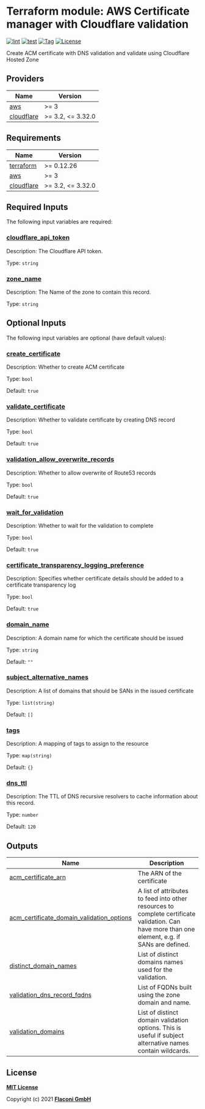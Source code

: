 # Terraform module: AWS Certificate manager with Cloudflare validation

[![lint](https://github.com/flaconi/terraform-aws-acm-cloudflare/workflows/lint/badge.svg)](https://github.com/flaconi/terraform-aws-acm-cloudflare/actions?query=workflow%3Alint)
[![test](https://github.com/flaconi/terraform-aws-acm-cloudflare/workflows/test/badge.svg)](https://github.com/flaconi/terraform-aws-acm-cloudflare/actions?query=workflow%3Atest)
[![Tag](https://img.shields.io/github/tag/flaconi/terraform-aws-acm-cloudflare.svg)](https://github.com/flaconi/terraform-aws-acm-cloudflare/releases)
[![License](https://img.shields.io/badge/license-MIT-blue.svg)](https://opensource.org/licenses/MIT)

Create ACM certificate with DNS validation and validate using Cloudflare Hosted Zone

<!-- TFDOCS_HEADER_START -->


<!-- TFDOCS_HEADER_END -->

<!-- TFDOCS_PROVIDER_START -->
## Providers

| Name | Version |
|------|---------|
| <a name="provider_aws"></a> [aws](#provider\_aws) | >= 3 |
| <a name="provider_cloudflare"></a> [cloudflare](#provider\_cloudflare) | >= 3.2, <= 3.32.0 |

<!-- TFDOCS_PROVIDER_END -->

<!-- TFDOCS_REQUIREMENTS_START -->
## Requirements

| Name | Version |
|------|---------|
| <a name="requirement_terraform"></a> [terraform](#requirement\_terraform) | >= 0.12.26 |
| <a name="requirement_aws"></a> [aws](#requirement\_aws) | >= 3 |
| <a name="requirement_cloudflare"></a> [cloudflare](#requirement\_cloudflare) | >= 3.2, <= 3.32.0 |

<!-- TFDOCS_REQUIREMENTS_END -->

<!-- TFDOCS_INPUTS_START -->
## Required Inputs

The following input variables are required:

### <a name="input_cloudflare_api_token"></a> [cloudflare\_api\_token](#input\_cloudflare\_api\_token)

Description: The Cloudflare API token.

Type: `string`

### <a name="input_zone_name"></a> [zone\_name](#input\_zone\_name)

Description: The Name of the zone to contain this record.

Type: `string`

## Optional Inputs

The following input variables are optional (have default values):

### <a name="input_create_certificate"></a> [create\_certificate](#input\_create\_certificate)

Description: Whether to create ACM certificate

Type: `bool`

Default: `true`

### <a name="input_validate_certificate"></a> [validate\_certificate](#input\_validate\_certificate)

Description: Whether to validate certificate by creating DNS record

Type: `bool`

Default: `true`

### <a name="input_validation_allow_overwrite_records"></a> [validation\_allow\_overwrite\_records](#input\_validation\_allow\_overwrite\_records)

Description: Whether to allow overwrite of Route53 records

Type: `bool`

Default: `true`

### <a name="input_wait_for_validation"></a> [wait\_for\_validation](#input\_wait\_for\_validation)

Description: Whether to wait for the validation to complete

Type: `bool`

Default: `true`

### <a name="input_certificate_transparency_logging_preference"></a> [certificate\_transparency\_logging\_preference](#input\_certificate\_transparency\_logging\_preference)

Description: Specifies whether certificate details should be added to a certificate transparency log

Type: `bool`

Default: `true`

### <a name="input_domain_name"></a> [domain\_name](#input\_domain\_name)

Description: A domain name for which the certificate should be issued

Type: `string`

Default: `""`

### <a name="input_subject_alternative_names"></a> [subject\_alternative\_names](#input\_subject\_alternative\_names)

Description: A list of domains that should be SANs in the issued certificate

Type: `list(string)`

Default: `[]`

### <a name="input_tags"></a> [tags](#input\_tags)

Description: A mapping of tags to assign to the resource

Type: `map(string)`

Default: `{}`

### <a name="input_dns_ttl"></a> [dns\_ttl](#input\_dns\_ttl)

Description: The TTL of DNS recursive resolvers to cache information about this record.

Type: `number`

Default: `120`

<!-- TFDOCS_INPUTS_END -->

<!-- TFDOCS_OUTPUTS_START -->
## Outputs

| Name | Description |
|------|-------------|
| <a name="output_acm_certificate_arn"></a> [acm\_certificate\_arn](#output\_acm\_certificate\_arn) | The ARN of the certificate |
| <a name="output_acm_certificate_domain_validation_options"></a> [acm\_certificate\_domain\_validation\_options](#output\_acm\_certificate\_domain\_validation\_options) | A list of attributes to feed into other resources to complete certificate validation. Can have more than one element, e.g. if SANs are defined. |
| <a name="output_distinct_domain_names"></a> [distinct\_domain\_names](#output\_distinct\_domain\_names) | List of distinct domains names used for the validation. |
| <a name="output_validation_dns_record_fqdns"></a> [validation\_dns\_record\_fqdns](#output\_validation\_dns\_record\_fqdns) | List of FQDNs built using the zone domain and name. |
| <a name="output_validation_domains"></a> [validation\_domains](#output\_validation\_domains) | List of distinct domain validation options. This is useful if subject alternative names contain wildcards. |

<!-- TFDOCS_OUTPUTS_END -->


## License

**[MIT License](LICENSE)**

Copyright (c) 2021 **[Flaconi GmbH](https://github.com/flaconi)**

